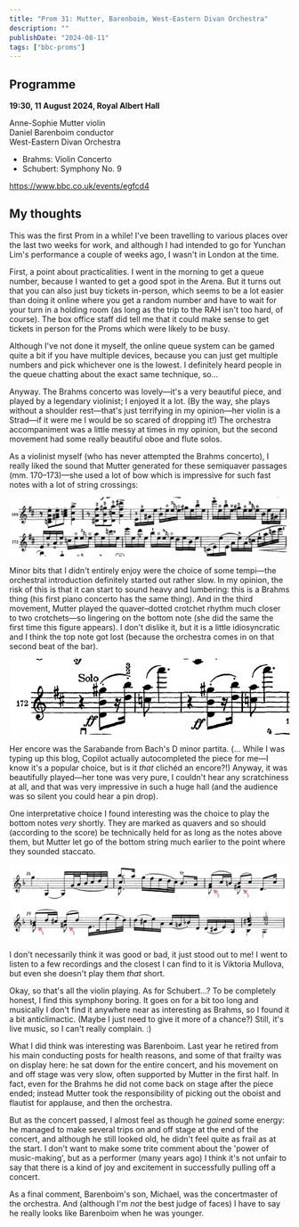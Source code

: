 ```yaml
---
title: "Prom 31: Mutter, Barenboim, West-Eastern Divan Orchestra"
description: ""
publishDate: "2024-08-11"
tags: ["bbc-proms"]
---
```


## Programme

**19:30, 11 August 2024, Royal Albert Hall**

Anne-Sophie Mutter violin<br />
Daniel Barenboim conductor<br />
West-Eastern Divan Orchestra

- Brahms: Violin Concerto
- Schubert: Symphony No. 9

https://www.bbc.co.uk/events/egfcd4

## My thoughts

This was the first Prom in a while!
I've been travelling to various places over the last two weeks for work, and although I had intended to go for Yunchan Lim's performance a couple of weeks ago, I wasn't in London at the time.

First, a point about practicalities.
I went in the morning to get a queue number, because I wanted to get a good spot in the Arena.
But it turns out that you can also just buy tickets in-person, which seems to be a lot easier than doing it online where you get a random number and have to wait for your turn in a holding room (as long as the trip to the RAH isn't too hard, of course).
The box office staff did tell me that it could make sense to get tickets in person for the Proms which were likely to be busy.

Although I've not done it myself, the online queue system can be gamed quite a bit if you have multiple devices, because you can just get multiple numbers and pick whichever one is the lowest.
I definitely heard people in the queue chatting about the exact same technique, so...

Anyway.
The Brahms concerto was lovely—it's a very beautiful piece, and played by a legendary violinist; I enjoyed it a lot.
(By the way, she plays without a shoulder rest—that's just terrifying in my opinion—her violin is a Strad—if it were me I would be so scared of dropping it!)
The orchestra accompaniment was a little messy at times in my opinion, but the second movement had some really beautiful oboe and flute solos.

As a violinist myself (who has never attempted the Brahms concerto), I really liked the sound that Mutter generated for these semiquaver passages (mm. 170–173)—she used a lot of bow which is impressive for such fast notes with a lot of string crossings:

![Brahms excerpt 1](./brahms1.png)

Minor bits that I didn't entirely enjoy were the choice of some tempi—the orchestral introduction definitely started out rather slow.
In my opinion, the risk of this is that it can start to sound heavy and lumbering: this is a Brahms thing (his first piano concerto has the same thing).
And in the third movement, Mutter played the quaver–dotted crotchet rhythm much closer to two crotchets—so lingering on the bottom note (she did the same the first time this figure appears).
I don't dislike it, but it is a little idiosyncratic and I think the top note got lost (because the orchestra comes in on that second beat of the bar).

![Brahms excerpt 2](./brahms2.png)

Her encore was the Sarabande from Bach's D minor partita.
(... While I was typing up this blog, Copilot actually autocompleted the piece for me—I know it's a popular choice, but is it _that_ clichéd an encore?!)
Anyway, it was beautifully played—her tone was very pure, I couldn't hear any scratchiness at all, and that was very impressive in such a huge hall (and the audience was so silent you could hear a pin drop).

One interpretative choice I found interesting was the choice to play the bottom notes _very_ shortly.
They are marked as quavers and so should (according to the score) be technically held for as long as the notes above them, but Mutter let go of the bottom string much earlier to the point where they sounded staccato.

![Bach excerpt](./bach.png)

I don't necessarily think it was good or bad, it just stood out to me!
I went to listen to a few recordings and the closest I can find to it is Viktoria Mullova, but even she doesn't play them _that_ short.

Okay, so that's all the violin playing.
As for Schubert...?
To be completely honest, I find this symphony boring.
It goes on for a bit too long and musically I don't find it anywhere near as interesting as Brahms, so I found it a bit anticlimactic.
(Maybe I just need to give it more of a chance?)
Still, it's live music, so I can't really complain. :)

What I did think was interesting was Barenboim.
Last year he retired from his main conducting posts for health reasons, and some of that frailty was on display here: he sat down for the entire concert, and his movement on and off stage was very slow, often supported by Mutter in the first half.
In fact, even for the Brahms he did not come back on stage after the piece ended; instead Mutter took the responsibility of picking out the oboist and flautist for applause, and then the orchestra.

But as the concert passed, I almost feel as though he _gained_ some energy: he managed to make several trips on and off stage at the end of the concert, and although he still looked old, he didn't feel quite as frail as at the start.
I don't want to make some trite comment about the 'power of music-making', but as a performer (many years ago) I think it's not unfair to say that there is a kind of joy and excitement in successfully pulling off a concert.

As a final comment, Barenboim's son, Michael, was the concertmaster of the orchestra.
And (although I'm _not_ the best judge of faces) I have to say he really looks like Barenboim when he was younger.
